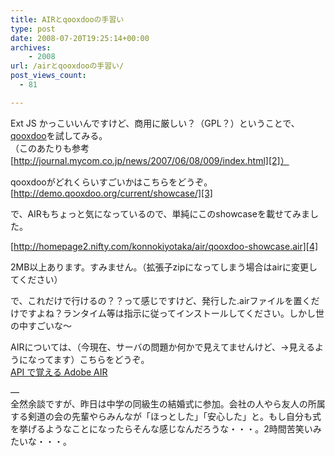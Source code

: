 ```yaml
---
title: AIRとqooxdooの手習い
type: post
date: 2008-07-20T19:25:14+00:00
archives:
    - 2008
url: /airとqooxdooの手習い/
post_views_count:
  - 81

---
```

Ext JS かっこいいんですけど、商用に厳しい？（GPL？）ということで、[qooxdoo][1]を試してみる。  
（このあたりも参考　[http://journal.mycom.co.jp/news/2007/06/08/009/index.html][2]）

qooxdooがどれくらいすごいかはこちらをどうぞ。  
[http://demo.qooxdoo.org/current/showcase/][3]

で、AIRもちょっと気になっているので、単純にこのshowcaseを載せてみました。

[http://homepage2.nifty.com/konnokiyotaka/air/qooxdoo-showcase.air][4]

2MB以上あります。すみません。（拡張子zipになってしまう場合はairに変更してください）

で、これだけで行けるの？？って感じですけど、発行した.airファイルを置くだけですよね？ランタイム等は指示に従ってインストールしてください。しかし世の中すごいな～

AIRについては、（今現在、サーバの問題か何かで見えてませんけど、→見えるようになってます）こちらをどうぞ。  
[API で覚える Adobe AIR][5]

&#8212;  
全然余談ですが、昨日は中学の同級生の結婚式に参加。会社の人やら友人の所属する剣道の会の先輩やらみんなが「ほっとした」「安心した」と。もし自分も式を挙げるようなことになったらそんな感じなんだろうな・・・。2時間苦笑いみたいな・・・。

<a href="http://www.accesstrade.net/at/c.html?rk=01003ahf0044mz" target="_blank"><img alt="" src="http://www.accesstrade.net/at/r.html?rk=01003ahf0044mz" border="0" /></a>

 [1]: http://qooxdoo.org/
 [2]: http://journal.mycom.co.jp/news/2007/06/08/009/index.html "http://journal.mycom.co.jp/news/2007/06/08/009/index.html"
 [3]: http://demo.qooxdoo.org/current/showcase/ "http://demo.qooxdoo.org/current/showcase/"
 [4]: http://homepage2.nifty.com/konnokiyotaka/air/qooxdoo-showcase.air "http://homepage2.nifty.com/konnokiyotaka/air/qooxdoo-showcase.air"
 [5]: http://www.hakkaku.net/series/api-%e3%81%a7%e8%a6%9a%e3%81%88%e3%82%8b-adobe-air